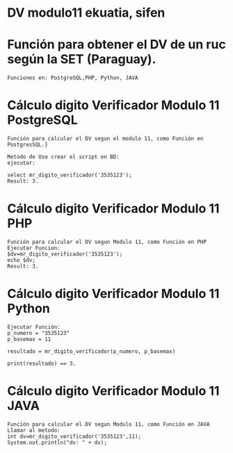 # DV modulo11 ekuatia, sifen

# Función para obtener el DV de un ruc según la SET (Paraguay).
	Funciones en: PostgreSQL,PHP, Python, JAVA



# Cálculo digito Verificador Modulo 11 PostgreSQL


	Función para calcular el DV segun el modulo 11, como Función en PostgresSQL.}

	Metodo de Uso crear el script en BD:
	ejecutar: 

	select mr_digito_verificador('3535123');
	Result: 3.


# Cálculo digito Verificador Modulo 11 PHP

	Función para calcular el DV segun Modulo 11, como Función en PHP
	Ejecutar Funcion:
	$dv=mr_digito_verificador('3535123');
	echo $dv;
	Result: 3.


# Cálculo digito Verificador Modulo 11 Python

	Ejecutar Función:
	p_numero = "3535123"
	p_basemax = 11

	resultado = mr_digito_verificador(p_numero, p_basemax)

	print(resultado) == 3.

 
# Cálculo digito Verificador Modulo 11 JAVA

	Función para calcular el DV segun Modulo 11, como Función en JAVA
	Llamar al metodo:
	int dv=mr_digito_verificador('3535123',11);
	System.out.println("dv: " + dv);
	
